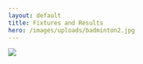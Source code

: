 ```yaml
---
layout: default
title: Fixtures and Results
hero: /images/uploads/badminton2.jpg
---
```

![](/images/uploads/results_230412.jpg)
